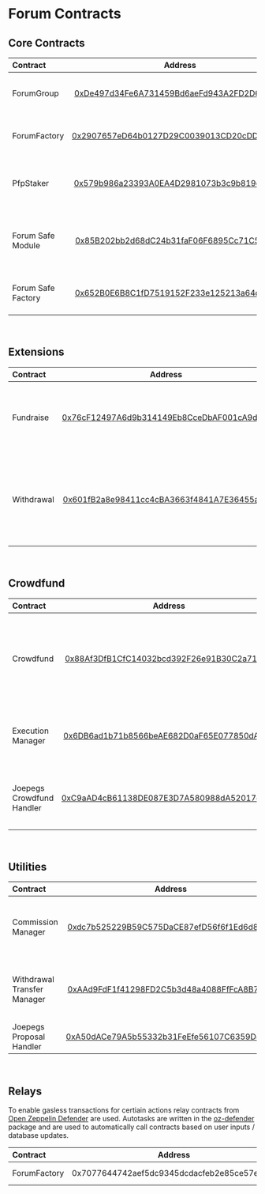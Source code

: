 # Forum Contracts

## Core Contracts

| Contract           |                                                              Address                                                               | Description                                                 |
| :----------------- | :--------------------------------------------------------------------------------------------------------------------------------: | :---------------------------------------------------------- |
| ForumGroup         |   [0xDe497d34Fe6A731459Bd6aeFd943A2FD2D684eAC](https://testnet.snowtrace.io/address/0xDe497d34Fe6A731459Bd6aeFd943A2FD2D684eAC)    | The group multisig with governance                          |
| ForumFactory       |   [0x2907657eD64b0127D29C0039013CD20cDDd370d3](https://testnet.snowtrace.io/address/0x2907657eD64b0127D29C0039013CD20cDDd370d3)    | Generates clones of the Forum group                         |
| PfpStaker          | [0x579b986a23393A0EA4D2981073b3c9b819c21643](https://testnet.snowtrace.io/address/0x579b986a23393A0EA4D2981073b3c9b819c21643#code) | Stakes pfp for group and generates token uri                |
| Forum Safe Module  | [0x85B202bb2d68dC24b31faF06F6895Cc71C5F4b5A](https://testnet.snowtrace.io/address/0x85B202bb2d68dC24b31faF06F6895Cc71C5F4b5A#code) | Gnosis Safe module with Forum governance and token tracking |
| Forum Safe Factory | [0x652B0E6B8C1fD7519152F233e125213a64d8125c](https://testnet.snowtrace.io/address/0x652B0E6B8C1fD7519152F233e125213a64d8125c#code) | Factory for Gnosis Safe Forum module                        |

<br>

## Extensions

| Contract   |                                                              Address                                                               | Description                                                                      |
| :--------- | :--------------------------------------------------------------------------------------------------------------------------------: | :------------------------------------------------------------------------------- |
| Fundraise  | [0x76cF12497A6d9b314149Eb8CceDbAF001cA9d1fd](https://testnet.snowtrace.io/address/0x76cF12497A6d9b314149Eb8CceDbAF001cA9d1fd#code) | Lets the group raise funds and distribute group tokens to contributors           |
| Withdrawal | [0x601fB2a8e98411cc4cBA3663f4841A7E36455a34](https://testnet.snowtrace.io/address/0x601fB2a8e98411cc4cBA3663f4841A7E36455a34#code) | Lets members set basic withdrawal tokens, or create a custom withdrawal proposal |

<br>

## Crowdfund

| Contract                  |                                                              Address                                                               | Description                                                                          |
| :------------------------ | :--------------------------------------------------------------------------------------------------------------------------------: | :----------------------------------------------------------------------------------- |
| Crowdfund                 | [0x88Af3DfB1CfC14032bcd392F26e91B30C2a717D9](https://testnet.snowtrace.io/address/0x88Af3DfB1CfC14032bcd392F26e91B30C2a717D9#code) | Lets people pool funds to buy an NFT, then creates a Forum group to manage the asset |
| Execution Manager         | [0x6DB6ad1b71b8566beAE682D0aF65E077850dAB68](https://testnet.snowtrace.io/address/0x6DB6ad1b71b8566beAE682D0aF65E077850dAB68#code) | Create the payloads needed for withdrawals from groups                               |
| Joepegs Crowdfund Handler | [0xC9aAD4cB61138DE087E3D7A580988dA52017e4A3](https://testnet.snowtrace.io/address/0xC9aAD4cB61138DE087E3D7A580988dA52017e4A3#code) | Creates transfer payload based of Joepegs order                                      |

<br>

## Utilities

| Contract                    |                                                              Address                                                               | Description                                              |
| :-------------------------- | :--------------------------------------------------------------------------------------------------------------------------------: | :------------------------------------------------------- |
| Commission Manager          | [0xdc7b525229B59C575DaCE87efD56f6f1Ed6d8D10](https://testnet.snowtrace.io/address/0xdc7b525229B59C575DaCE87efD56f6f1Ed6d8D10#code) | Handles taking of commission on certain target contracts |
| Withdrawal Transfer Manager | [0xAAd9FdF1f41298FD2C5b3d48a4088FfFcA8B74cD](https://testnet.snowtrace.io/address/0xAAd9FdF1f41298FD2C5b3d48a4088FfFcA8B74cD#code) | Create the payloads needed for withdrawals from groups   |
| Joepegs Proposal Handler    | [0xA50dACe79A5b55332b31FeEfe56107C6359De19e](https://testnet.snowtrace.io/address/0xA50dACe79A5b55332b31FeEfe56107C6359De19e#code) | Handler for joepegs orders                               |

<br>

## Relays

To enable gasless transactions for certiain actions relay contracts from [Open Zeppelin Defender](https://docs.openzeppelin.com/defender/) are used. Autotasks are written in the [oz-defender](../oz-defender/) package and are used to automatically call contracts based on user inputs / database updates.

| Contract     |                   Address                   |   Description   |
| :----------- | :-----------------------------------------: | :-------------: |
| ForumFactory | 0x7077644742aef5dc9345dcdacfeb2e85ce57ecd5) | Deploys a forum |

<br>
<br>
